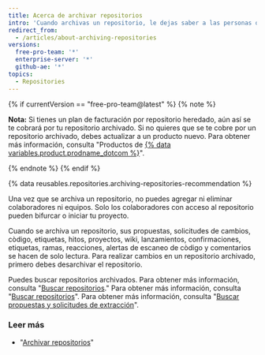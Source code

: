 ```yaml
---
title: Acerca de archivar repositorios
intro: 'Cuando archivas un repositorio, le dejas saber a las personas que un proyecto ya no se mantiene activamente.'
redirect_from:
  - /articles/about-archiving-repositories
versions:
  free-pro-team: '*'
  enterprise-server: '*'
  github-ae: '*'
topics:
  - Repositories
---
```


{% if currentVersion == "free-pro-team@latest" %}
{% note %}

**Nota:** Si tienes un plan de facturación por repositorio heredado, aún así se te cobrará por tu repositorio archivado. Si no quieres que se te cobre por un repositorio archivado, debes actualizar a un producto nuevo. Para obtener más información, consulta "Productos de [{% data variables.product.prodname_dotcom %}](/articles/github-s-products)".

{% endnote %}
{% endif %}

{% data reusables.repositories.archiving-repositories-recommendation %}

Una vez que se archiva un repositorio, no puedes agregar ni eliminar colaboradores ni equipos. Solo los colaboradores con acceso al repositorio pueden bifurcar o iniciar tu proyecto.

Cuando se archiva un repositorio, sus propuestas, solicitudes de cambios, còdigo, etiquetas, hitos, proyectos, wiki, lanzamientos, confirmaciones, etiquetas, ramas, reacciones, alertas de escaneo de còdigo y comentarios se hacen de solo lectura. Para realizar cambios en un repositorio archivado, primero debes desarchivar el repositorio.

Puedes buscar repositorios archivados. Para obtener más información, consulta "[Buscar repositorios](/articles/searching-for-repositories/#search-based-on-whether-a-repository-is-archived)." Para obtener más información, consulta "[Buscar repositorios](/articles/searching-for-repositories/#search-based-on-whether-a-repository-is-archived)". Para obtener más información, consulta "[Buscar propuestas y solicitudes de extracción](/articles/searching-issues-and-pull-requests/#search-based-on-whether-a-repository-is-archived)".

### Leer más
- "[Archivar repositorios](/articles/archiving-repositories)"
